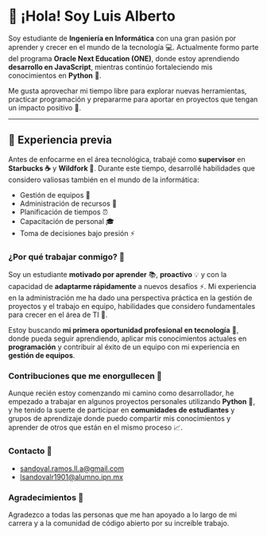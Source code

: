 # 👋 ¡Hola! Soy Luis Alberto

Soy estudiante de **Ingeniería en Informática** con una gran pasión por aprender y crecer en el mundo de la tecnología 💻. Actualmente formo parte del programa **Oracle Next Education (ONE)**, donde estoy aprendiendo **desarrollo en JavaScript**, mientras continúo fortaleciendo mis conocimientos en **Python** 🐍.

Me gusta aprovechar mi tiempo libre para explorar nuevas herramientas, practicar programación y prepararme para aportar en proyectos que tengan un impacto positivo 🚀.

---

## 💼 Experiencia previa

Antes de enfocarme en el área tecnológica, trabajé como **supervisor** en **Starbucks ☕** y **Wildfork 🍖**. Durante este tiempo, desarrollé habilidades que considero valiosas también en el mundo de la informática:

- Gestión de equipos 🤝
- Administración de recursos 💼
- Planificación de tiempos ⏰
- Capacitación de personal 🎓
- Toma de decisiones bajo presión ⚡

### ¿Por qué trabajar conmigo? 🤔

Soy un estudiante **motivado por aprender** 📚, **proactivo** 💡 y con la capacidad de **adaptarme rápidamente** a nuevos desafíos ⚡. Mi experiencia en la administración me ha dado una perspectiva práctica en la gestión de proyectos y el trabajo en equipo, habilidades que considero fundamentales para crecer en el área de TI 🌱.

Estoy buscando **mi primera oportunidad profesional en tecnología** 💼, donde pueda seguir aprendiendo, aplicar mis conocimientos actuales en **programación** y contribuir al éxito de un equipo con mi experiencia en **gestión de equipos**.

### Contribuciones que me enorgullecen 🌟

Aunque recién estoy comenzando mi camino como desarrollador, he empezado a trabajar en algunos proyectos personales utilizando **Python** 🐍, y he tenido la suerte de participar en **comunidades de estudiantes** y grupos de aprendizaje donde puedo compartir mis conocimientos y aprender de otros que están en el mismo proceso 📈.

### Contacto 🔌
- sandoval.ramos.ll.a@gmail.com
- lsandovalr1901@alumno.ipn.mx

###  Agradecimientos 🦃
Agradezco a todas las personas que me han apoyado a lo largo de mi carrera y a la comunidad de código abierto por su increíble trabajo.
